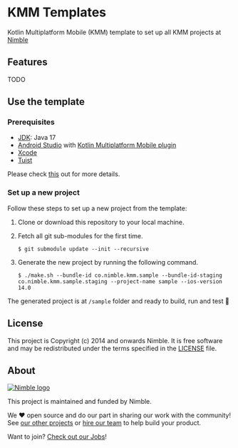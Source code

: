 # KMM Templates

Kotlin Multiplatform Mobile (KMM) template to set up all KMM projects at [Nimble](https://nimblehq.co/)

## Features

TODO

## Use the template

### Prerequisites

- [JDK](https://www.oracle.com/java/technologies/javase-downloads.html): Java 17
- [Android Studio](https://developer.android.com/studio) with [Kotlin Multiplatform Mobile plugin](https://kotlinlang.org/docs/multiplatform-mobile-plugin-releases.html)
- [Xcode](https://apps.apple.com/us/app/xcode/id497799835)
- [Tuist](https://github.com/tuist/tuist)

Please check [this](https://kotlinlang.org/docs/multiplatform-mobile-setup.html#install-the-necessary-tools) out for more details.

### Set up a new project

Follow these steps to set up a new project from the template:

1. Clone or download this repository to your local machine.

2. Fetch all git sub-modules for the first time.

    `$ git submodule update --init --recursive`

3. Generate the new project by running the following command.

    `$ ./make.sh --bundle-id co.nimble.kmm.sample --bundle-id-staging co.nimble.kmm.sample.staging --project-name sample --ios-version 14.0`

The generated project is at `/sample` folder and ready to build, run and test 🎉

## License

This project is Copyright (c) 2014 and onwards Nimble. It is free software and may be redistributed under the terms specified in the [LICENSE] file.

[LICENSE]: /LICENSE

## About
<a href="https://nimblehq.co/">
  <picture>
    <source media="(prefers-color-scheme: dark)" srcset="https://assets.nimblehq.co/logo/dark/logo-dark-text-160.png">
    <img alt="Nimble logo" src="https://assets.nimblehq.co/logo/light/logo-light-text-160.png">
  </picture>
</a>

This project is maintained and funded by Nimble.

We ❤️ open source and do our part in sharing our work with the community!
See [our other projects][community] or [hire our team][hire] to help build your product.

Want to join? [Check out our Jobs][jobs]!

[community]: https://github.com/nimblehq
[hire]: https://nimblehq.co/
[jobs]: https://jobs.nimblehq.co/
